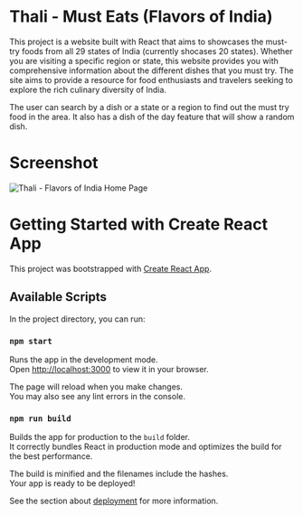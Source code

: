 # Thali - Must Eats (Flavors of India)

This project is a website built with React that aims to showcases the must-try foods from all 29 states of India (currently shocases 20 states). Whether you are visiting a specific region or state, this website provides you with comprehensive information about the different dishes that you must try. The site aims to provide a resource for food enthusiasts and travelers seeking to explore the rich culinary diversity of India.

The user can search by a dish or a state or a region to find out the must try food in the area. It also has a dish of the day feature that will show a random dish.

# Screenshot
![Thali - Flavors of India Home Page](Thali-Must-Eats-Home-Page.png)

# Getting Started with Create React App

This project was bootstrapped with [Create React App](https://github.com/facebook/create-react-app).

## Available Scripts

In the project directory, you can run:

### `npm start`

Runs the app in the development mode.\
Open [http://localhost:3000](http://localhost:3000) to view it in your browser.

The page will reload when you make changes.\
You may also see any lint errors in the console.

### `npm run build`

Builds the app for production to the `build` folder.\
It correctly bundles React in production mode and optimizes the build for the best performance.

The build is minified and the filenames include the hashes.\
Your app is ready to be deployed!

See the section about [deployment](https://facebook.github.io/create-react-app/docs/deployment) for more information.
